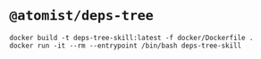 # `@atomist/deps-tree`

```
docker build -t deps-tree-skill:latest -f docker/Dockerfile .
docker run -it --rm --entrypoint /bin/bash deps-tree-skill
```
